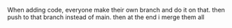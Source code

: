 When adding code, everyone make their own branch and do it on that. then push to that branch instead of main. then at the end i merge them all

